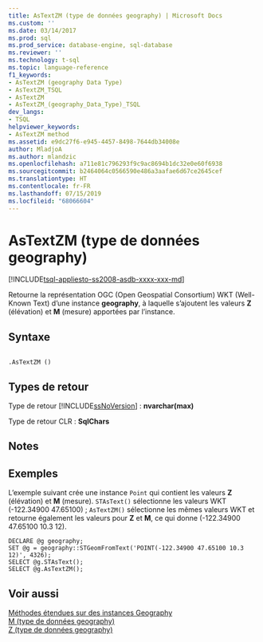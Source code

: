 ```yaml
---
title: AsTextZM (type de données geography) | Microsoft Docs
ms.custom: ''
ms.date: 03/14/2017
ms.prod: sql
ms.prod_service: database-engine, sql-database
ms.reviewer: ''
ms.technology: t-sql
ms.topic: language-reference
f1_keywords:
- AsTextZM (geography Data Type)
- AsTextZM_TSQL
- AsTextZM
- AsTextZM_(geography_Data_Type)_TSQL
dev_langs:
- TSQL
helpviewer_keywords:
- AsTextZM method
ms.assetid: e9dc27f6-e945-4457-8498-7644db34008e
author: MladjoA
ms.author: mlandzic
ms.openlocfilehash: a711e81c796293f9c9ac8694b1dc32e0e60f6938
ms.sourcegitcommit: b2464064c0566590e486a3aafae6d67ce2645cef
ms.translationtype: HT
ms.contentlocale: fr-FR
ms.lasthandoff: 07/15/2019
ms.locfileid: "68066604"
---
```

# <a name="astextzm-geography-data-type"></a>AsTextZM (type de données geography)
[!INCLUDE[tsql-appliesto-ss2008-asdb-xxxx-xxx-md](../../includes/tsql-appliesto-ss2008-asdb-xxxx-xxx-md.md)]

  Retourne la représentation OGC (Open Geospatial Consortium) WKT (Well-Known Text) d’une instance **geography**, à laquelle s’ajoutent les valeurs **Z** (élévation) et **M** (mesure) apportées par l’instance.  
  
## <a name="syntax"></a>Syntaxe  
  
```  
  
.AsTextZM ()  
```  
  
## <a name="return-types"></a>Types de retour  
 Type de retour [!INCLUDE[ssNoVersion](../../includes/ssnoversion-md.md)] : **nvarchar(max)**  
  
 Type de retour CLR : **SqlChars**  
  
## <a name="remarks"></a>Notes  
  
## <a name="examples"></a>Exemples  
 L’exemple suivant crée une instance `Point` qui contient les valeurs **Z** (élévation) et **M** (mesure). `STAsText()` sélectionne les valeurs WKT (-122.34900 47.65100) ; `AsTextZM()` sélectionne les mêmes valeurs WKT et retourne également les valeurs pour **Z** et **M**, ce qui donne (-122.34900 47.65100 10.3 12).  
  
```  
DECLARE @g geography;  
SET @g = geography::STGeomFromText('POINT(-122.34900 47.65100 10.3 12)', 4326);  
SELECT @g.STAsText();  
SELECT @g.AsTextZM();  
```  
  
## <a name="see-also"></a>Voir aussi  
 [Méthodes étendues sur des instances Geography](../../t-sql/spatial-geography/extended-methods-on-geography-instances.md)   
 [M &#40;type de données geography&#41;](../../t-sql/spatial-geography/m-geography-data-type.md)   
 [Z &#40;type de données geography&#41;](../../t-sql/spatial-geography/z-geography-data-type.md)  
  
  
